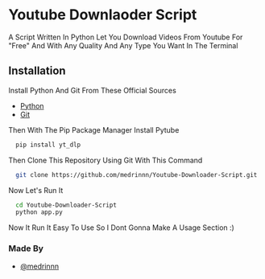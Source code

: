 
# Youtube Downlaoder Script 

A Script Written In Python Let You Download Videos From Youtube For "Free" And With Any Quality And Any Type You Want In The Terminal 







## Installation

Install Python And Git From These Official Sources  

- [Python](https://www.python.org/downloads/)
- [Git](https://git-scm.com/downloads)

Then With The Pip Package Manager Install Pytube

```bash
  pip install yt_dlp
```
Then Clone This Repository Using Git With This Command 

```bash 
  git clone https://github.com/medrinnn/Youtube-Downloader-Script.git
```
Now Let's Run It 

```bash
  cd Youtube-Downloader-Script
  python app.py
```
Now It Run It Easy To Use So I Dont Gonna Make A Usage Section :)
### Made By

- [@medrinnn](https://www.github.com/medrinnn)

